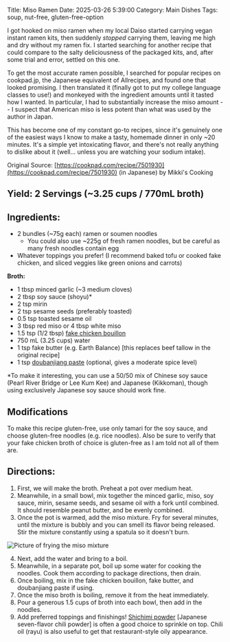 Title: Miso Ramen
Date: 2025-03-26 5:39:00
Category: Main Dishes
Tags: soup, nut-free, gluten-free-option

I got hooked on miso ramen when my local Daiso started carrying vegan instant ramen kits, then suddenly _stopped_ carrying them, leaving me high and dry without my ramen fix. I started searching for another recipe that could compare to the salty deliciousness of the packaged kits, and, after some trial and error, settled on this one.

To get the most accurate ramen possible, I searched for popular recipes on cookpad.jp, the Japanese equivalent of Allrecipes, and found one that looked promising. I then translated it (finally got to put my college language classes to use!) and monkeyed with the ingredient amounts until it tasted how I wanted. In particular, I had to substantially increase the miso amount -- I suspect that American miso is less potent than what was used by the author in Japan. 

This has become one of my constant go-to recipes, since it's genuinely one of the easiest ways I know to make a tasty, homemade dinner in only ~20 minutes. It's a simple yet intoxicating flavor, and there's not really anything to dislike about it (well... unless you are watching your sodium intake). 

Original Source: [https://cookpad.com/recipe/7501930](https://cookpad.com/recipe/7501930) (in Japanese) by Mikki's Cooking

## Yield: 2 Servings (~3.25 cups / 770mL broth)

## Ingredients:

- 2 bundles (~75g each) ramen or soumen noodles
  - You could also use ~225g of fresh ramen noodles, but be careful as many fresh noodles contain egg
- Whatever toppings you prefer! (I recommend baked tofu or cooked fake chicken, and sliced veggies like green onions and carrots)

**Broth:**

- 1 tbsp minced garlic (~3 medium cloves)
- 2 tbsp soy sauce (shoyu)*
- 2 tsp mirin
- 2 tsp sesame seeds (preferably toasted)
- 0.5 tsp toasted sesame oil
- 3 tbsp red miso or 4 tbsp white miso
- 1.5 tsp (1/2 tbsp) [fake chicken bouillon](https://www.amazon.com/Better-Than-Bouillon-Chicken-Certified/dp/B000N7YKQK)
- 750 mL (3.25 cups) water
- 1 tsp fake butter (e.g. Earth Balance) [this replaces beef tallow in the original recipe]
- 1 tsp [doubanjiang paste](https://www.amazon.com/Natural-Plus-Green-Doubangjiang-Ingredient/dp/B08TVHRTDP/ref=sr_1_4?keywords=Doubanjiang&qid=1683396318&sr=8-4) (optional, gives a moderate spice level)

*To make it interesting, you can use a 50/50 mix of Chinese soy sauce (Pearl River Bridge or Lee Kum Kee) and Japanese (Kikkoman), though using exclusively Japanese soy sauce should work fine.

## Modifications
To make this recipe gluten-free, use only tamari for the soy sauce, and choose gluten-free noodles (e.g. rice noodles). Also be sure to verify that your fake chicken broth of choice is gluten-free as I am told not all of them are.

## Directions:

1. First, we will make the broth. Preheat a pot over medium heat.
2. Meanwhile, in a small bowl, mix together the minced garlic, miso, soy sauce, mirin, sesame seeds, and sesame oil with a fork until combined. It should resemble peanut butter, and be evenly combined.
3. Once the pot is warmed, add the miso mixture. Fry for several minutes, until the mixture is bubbly and you can smell its flavor being released. Stir the mixture constantly using a spatula so it doesn't burn.

![Picture of frying the miso mixture](https://img.cpcdn.com/steps/35646832/m/b51bb7202f62d39c82b43a426a15e278?u=46684425&p=16the81200103)

4. Next, add the water and bring to a boil.
5. Meanwhile, in a separate pot, boil up some water for cooking the noodles. Cook them according to package directions, then drain.
6. Once boiling, mix in the fake chicken bouillon, fake butter, and doubanjiang paste if using.
7. Once the miso broth is boiling, remove it from the heat immediately.
8. Pour a generous 1.5 cups of broth into each bowl, then add in the noodles.
9. Add preferred toppings and finishings! [Shichimi powder](https://www.amazon.com/cart/smart-wagon?newItems=d6b7f648-b73a-4399-916c-4ed9b437801b,1&ref_=sw_refresh) [Japanese seven-flavor chili powder] is often a good choice to sprinkle on top. Chili oil (rayu) is also useful to get that restaurant-style oily appearance.